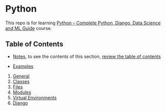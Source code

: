 # Python

This repo is for learning [Python – Complete Python, Django, Data Science and ML Guide](https://learning.oreilly.com/videos/python-complete/9781835465141/) course.

## Table of Contents

- [Notes](./Notes/README.md), to see the contents of this section, [review the table of contents](./Notes/README.md/#table-of-contents)

- [Examples](./Examples/)

1. [General](./Examples/General/)
1. [Classes](./Examples/Classes/)
1. [Files](./Examples/Files/)
1. [Modules](./Examples/Modules/)
1. [Virtual Environments](./Examples/pipenv_project/)
1. [Django](./Examples/django_proj/)
